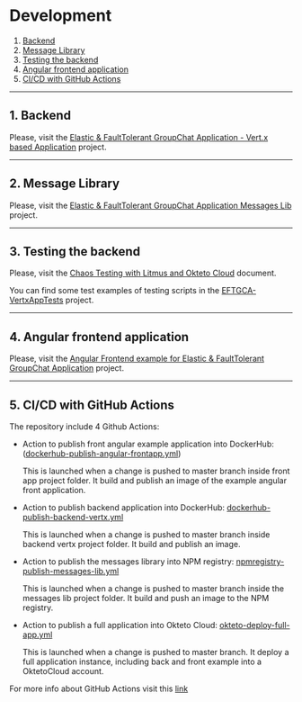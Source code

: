 # Development



1. [Backend](#backend)
2. [Message Library](#okteto)
3. [Testing the backend](#testing)
4. [Angular frontend application](#front)
5. [CI/CD with GitHub Actions](#actions)



---

<a name="backend"></a>

## 1. Backend

Please, visit the [Elastic & FaultTolerant GroupChat Application - Vert.x based Application](../EFTGCA-VertxBackend/README.md) project.



---

<a name="messagelib"></a>

## 2. Message Library

Please, visit the [Elastic & FaultTolerant GroupChat Application Messages Lib](../EFTGCA-MessagesLib/README.md) project.



---

<a name="testing"></a>

## 3. Testing the backend

Please, visit the [Chaos Testing with Litmus and Okteto Cloud](https://github.com/MasterCloudApps-Projects/ElasticFaultTolerant-GroupChat/blob/master/Documents/ChaosTestingOkteto.md) document.

You can find some test examples of testing scripts in the [EFTGCA-VertxAppTests](https://github.com/MasterCloudApps-Projects/ElasticFaultTolerant-GroupChat/tree/master/EFTGCA-VertxAppTests) project.



---

<a name="frontend"></a>

## 4. Angular frontend application

Please, visit the [Angular Frontend example for Elastic & FaultTolerant GroupChat Application](../EFTGCA-Front/README.md) project.



---

<a name="actions"></a>

## 5. CI/CD with GitHub Actions

The repository include 4 Github Actions:

- Action to publish front angular example application into DockerHub: ([dockerhub-publish-angular-frontapp.yml](https://github.com/MasterCloudApps-Projects/ElasticFaultTolerant-GroupChat/blob/master/.github/workflows/dockerhub-publish-angular-frontapp.yml))

  This is launched when a change is pushed to master branch inside front app project folder. It build and publish an image of the example angular front application.

  

- Action to publish backend application into DockerHub:   [dockerhub-publish-backend-vertx.yml](https://github.com/MasterCloudApps-Projects/ElasticFaultTolerant-GroupChat/blob/master/.github/workflows/dockerhub-publish-backend-vertx.yml)

  This is launched when a change is pushed to master branch inside backend vertx project folder. It build and publish an image.

  

- Action to publish the messages library into NPM registry:  [npmregistry-publish-messages-lib.yml](https://github.com/MasterCloudApps-Projects/ElasticFaultTolerant-GroupChat/blob/master/.github/workflows/npmregistry-publish-messages-lib.yml)

  This is launched when a change is pushed to master branch inside the messages lib project folder. It build and push an image to the NPM registry.

  

- Action to publish a full application into Okteto Cloud: [okteto-deploy-full-app.yml](https://github.com/MasterCloudApps-Projects/ElasticFaultTolerant-GroupChat/blob/master/.github/workflows/okteto-deploy-full-app.yml)

  This is launched when a change is pushed to master branch. It deploy a full application instance, including back and front example into a OktetoCloud account.



For more info about GitHub Actions visit this [link](https://docs.github.com/es/free-pro-team@latest/actions)


